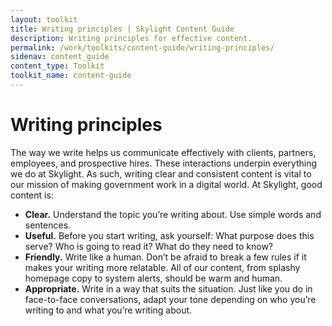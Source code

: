 ```yaml
---
layout: toolkit
title: Writing principles | Skylight Content Guide
description: Writing principles for effective content.
permalink: /work/toolkits/content-guide/writing-principles/
sidenav: content_guide
content_type: Toolkit
toolkit_name: content-guide
---
```


# Writing principles

The way we write helps us communicate effectively with clients, partners, employees, and prospective hires. These interactions underpin everything we do at Skylight. As such, writing clear and consistent content is vital to our mission of making government work in a digital world. At Skylight, good content is:

* **Clear.** Understand the topic you’re writing about. Use simple words and sentences.
* **Useful.** Before you start writing, ask yourself: What purpose does this serve? Who is going to read it? What do they need to know?
* **Friendly.** Write like a human. Don’t be afraid to break a few rules if it makes your writing more relatable. All of our content, from splashy homepage copy to system alerts, should be warm and human.
* **Appropriate.** Write in a way that suits the situation. Just like you do in face-to-face conversations, adapt your tone depending on who you’re writing to and what you’re writing about.
